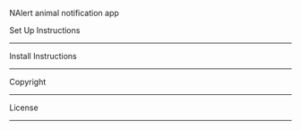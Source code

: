 NAlert animal notification app


Set Up Instructions
******************

Install Instructions
********************

Copyright
*********

License
*******
